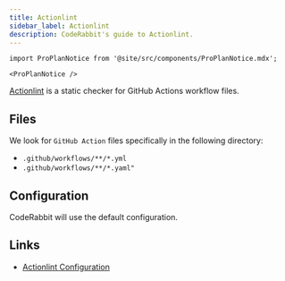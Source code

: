 ```yaml
---
title: Actionlint
sidebar_label: Actionlint
description: CodeRabbit's guide to Actionlint.
---
```


```mdx-code-block
import ProPlanNotice from '@site/src/components/ProPlanNotice.mdx';

<ProPlanNotice />
```

[Actionlint](https://github.com/rhysd/actionlint/) is a static checker for
GitHub Actions workflow files.

## Files

We look for `GitHub Action` files specifically in the following directory:

- `.github/workflows/**/*.yml`
- `.github/workflows/**/*.yaml"`

## Configuration

CodeRabbit will use the default configuration.

## Links

- [Actionlint Configuration](https://github.com/rhysd/actionlint/blob/main/docs/config.md/)
